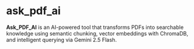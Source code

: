 # ask_pdf_ai
**Ask\_PDF\_AI** is an AI-powered tool that transforms PDFs into searchable knowledge using semantic chunking, vector embeddings with ChromaDB, and intelligent querying via Gemini 2.5 Flash.
